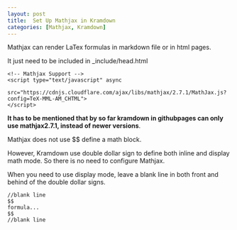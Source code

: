 ```yaml
---
layout: post
title:  Set Up Mathjax in Kramdown
categories: [Mathjax, Kramdown]
---
```


Mathjax can render LaTex formulas in markdown file or in html pages.

It just need to be included in _include/head.html

```
<!-- Mathjax Support -->
<script type="text/javascript" async
  src="https://cdnjs.cloudflare.com/ajax/libs/mathjax/2.7.1/MathJax.js?config=TeX-MML-AM_CHTML">
</script>
```

**It has to be mentioned that by so far kramdown in githubpages can only use mathjax2.7.1, instead of newer versions**.

Mathjax does not use \$\$ define a math block.

However, Kramdown use double dollar sign to define both inline and display math mode. So there is no need to configure Mathjax.

When you need to use display mode, leave a blank line in both front and behind of the double dollar signs. 

```
//blank line
$$
formula...
$$
//blank line
```

